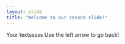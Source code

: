 ```yaml
---
layout: slide
title: "Welcome to our second slide!"
---
```

Your textsssss
Use the left arrow to go back!

